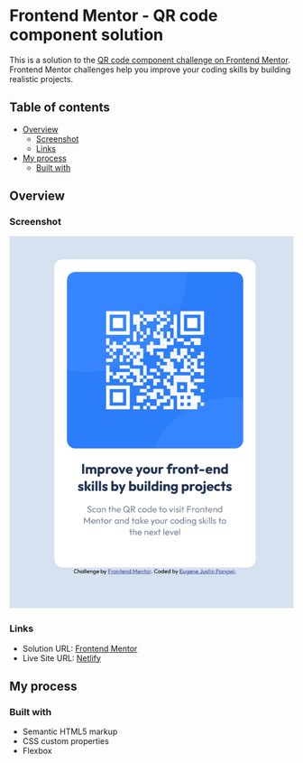 # Frontend Mentor - QR code component solution

This is a solution to the [QR code component challenge on Frontend Mentor](https://www.frontendmentor.io/challenges/qr-code-component-iux_sIO_H). Frontend Mentor challenges help you improve your coding skills by building realistic projects. 

## Table of contents

- [Overview](#overview)
  - [Screenshot](#screenshot)
  - [Links](#links)
- [My process](#my-process)
  - [Built with](#built-with)

## Overview

### Screenshot

![QR-Code Screenshot](https://github.com/ejionaut/QR-Code-Component/blob/main/images/Screenshot%202022-08-02%20at%2009-35-35%20Frontend%20Mentor%20QR%20code%20component.png)

### Links

- Solution URL: [Frontend Mentor](https://your-solution-url.com)
- Live Site URL: [Netlify](https://poetic-starship-c8b0b9.netlify.app/)

## My process

### Built with

- Semantic HTML5 markup
- CSS custom properties
- Flexbox

